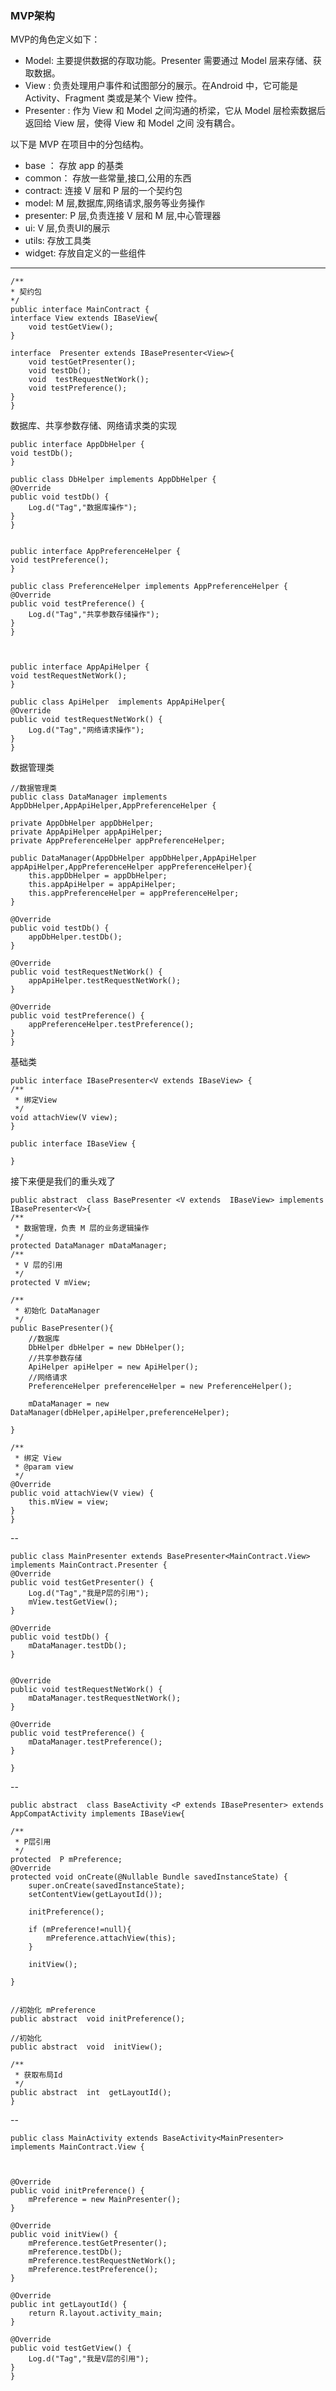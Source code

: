 ### MVP架构  
MVP的角色定义如下： 
  
* Model: 主要提供数据的存取功能。Presenter 需要通过 Model 层来存储、获取数据。  
* View : 负责处理用户事件和试图部分的展示。在Android 中，它可能是 Activity、Fragment 类或是某个 View 控件。  
* Presenter : 作为 View 和 Model 之间沟通的桥梁，它从 Model 层检索数据后返回给 View 层，使得 View 和 Model 之间 没有耦合。  
  
以下是 MVP 在项目中的分包结构。  
      
  
* base ： 存放 app 的基类
* common： 存放一些常量,接口,公用的东西
* contract:  连接 V 层和 P 层的一个契约包
* model: M 层,数据库,网络请求,服务等业务操作
* presenter: P 层,负责连接 V 层和 M 层,中心管理器
* ui: V 层,负责UI的展示
* utils: 存放工具类
* widget: 存放自定义的一些组件        
    
--- 

	/**
 	* 契约包
 	*/
	public interface MainContract {
    interface View extends IBaseView{
        void testGetView();
    }

    interface  Presenter extends IBasePresenter<View>{
        void testGetPresenter();
        void testDb();
        void  testRequestNetWork();
        void testPreference();
    }
	}  

数据库、共享参数存储、网络请求类的实现  
  
	public interface AppDbHelper {
    void testDb();
	}    

	public class DbHelper implements AppDbHelper {
    @Override
    public void testDb() {
        Log.d("Tag","数据库操作");
    }
	}      


	public interface AppPreferenceHelper {
    void testPreference();
	}
	
	public class PreferenceHelper implements AppPreferenceHelper {
    @Override
    public void testPreference() {
        Log.d("Tag","共享参数存储操作");
    }
	}



	public interface AppApiHelper {
    void testRequestNetWork();
	}    

	public class ApiHelper  implements AppApiHelper{
    @Override
    public void testRequestNetWork() {
        Log.d("Tag","网络请求操作");
    }
	}  

数据管理类   
	 
	//数据管理类
	public class DataManager implements AppDbHelper,AppApiHelper,AppPreferenceHelper {  

    private AppDbHelper appDbHelper;
    private AppApiHelper appApiHelper;
    private AppPreferenceHelper appPreferenceHelper;

    public DataManager(AppDbHelper appDbHelper,AppApiHelper appApiHelper,AppPreferenceHelper appPreferenceHelper){
        this.appDbHelper = appDbHelper;
        this.appApiHelper = appApiHelper;
        this.appPreferenceHelper = appPreferenceHelper;
    }

    @Override
    public void testDb() {
        appDbHelper.testDb();
    }

    @Override
    public void testRequestNetWork() {
        appApiHelper.testRequestNetWork();
    }

    @Override
    public void testPreference() {
        appPreferenceHelper.testPreference();
    }
	} 

	 
基础类  
	 
	public interface IBasePresenter<V extends IBaseView> {
    /**
     * 绑定View
     */
    void attachView(V view);
	}  
 	 
	public interface IBaseView {

	}    

	

接下来便是我们的重头戏了  
  
	public abstract  class BasePresenter <V extends  IBaseView> implements IBasePresenter<V>{
    /**
     * 数据管理，负责 M 层的业务逻辑操作
     */
    protected DataManager mDataManager;
    /**
     * V 层的引用
     */
    protected V mView;

    /**
     * 初始化 DataManager
     */
    public BasePresenter(){
        //数据库
        DbHelper dbHelper = new DbHelper();
        //共享参数存储
        ApiHelper apiHelper = new ApiHelper();
        //网络请求
        PreferenceHelper preferenceHelper = new PreferenceHelper();

        mDataManager = new DataManager(dbHelper,apiHelper,preferenceHelper);

    }

    /**
     * 绑定 View
     * @param view
     */
    @Override
    public void attachView(V view) {
        this.mView = view;
    }
	}  

--  

	public class MainPresenter extends BasePresenter<MainContract.View> implements MainContract.Presenter {
    @Override
    public void testGetPresenter() {
        Log.d("Tag","我是P层的引用");
		mView.testGetView();
    }

    @Override
    public void testDb() {
        mDataManager.testDb();
    }


    @Override
    public void testRequestNetWork() {
        mDataManager.testRequestNetWork();
    }

    @Override
    public void testPreference() {
        mDataManager.testPreference();
    }

	}  

--   
  
	public abstract  class BaseActivity <P extends IBasePresenter> extends AppCompatActivity implements IBaseView{

    /**
     * P层引用
     */
    protected  P mPreference;
    @Override
    protected void onCreate(@Nullable Bundle savedInstanceState) {
        super.onCreate(savedInstanceState);
        setContentView(getLayoutId());

        initPreference();

        if (mPreference!=null){
            mPreference.attachView(this);
        }

        initView();

    }


    //初始化 mPreference
    public abstract  void initPreference();

    //初始化
    public abstract  void  initView();

    /**
     * 获取布局Id
     */
    public abstract  int  getLayoutId();
	}  
  
--   
  
	public class MainActivity extends BaseActivity<MainPresenter>  implements MainContract.View {



    @Override
    public void initPreference() {
        mPreference = new MainPresenter();
    }

    @Override
    public void initView() {
        mPreference.testGetPresenter();
        mPreference.testDb();
        mPreference.testRequestNetWork();
        mPreference.testPreference();
    }

    @Override
    public int getLayoutId() {
        return R.layout.activity_main;
    }

    @Override
    public void testGetView() {
        Log.d("Tag","我是V层的引用");
    }
	}

  

